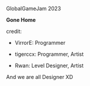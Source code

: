 GlobalGameJam 2023

<b>Gone Home</b>


credit:

- VirrorE: Programmer

- tigerccx: Programmer, Artist

- Rwan: Level Designer, Artist


And we are all Designer XD
